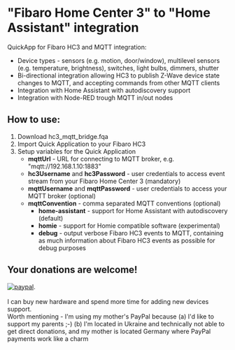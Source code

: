 # "Fibaro Home Center 3" to "Home Assistant" integration
QuickApp for Fibaro HC3 and MQTT integration:
   * Device types - sensors (e.g. motion, door/window), multilevel sensors (e.g. temperature, brightness), switches, light bulbs, dimmers, shutter
   * Bi-directional integration allowing HC3 to publish Z-Wave device state changes to MQTT, and accepting commands from other MQTT clients
   * Integration with Home Assistant with autodiscovery support
   * Integration with Node-RED trough MQTT in/out nodes

## How to use:
1. Download hc3_mqtt_bridge.fqa
2. Import Quick Application to your Fibaro HC3
3. Setup variables for the Quick Application
   * **mqttUrl** - URL for connecting to MQTT broker, e.g. "mqtt://192.168.1.10:1883"
   * **hc3Username** and **hc3Password** - user credentials to access event stream from your Fibaro Home Center 3 (mandatory)
   * **mqttUsername** and **mqttPassword** - user credentials to access your MQTT broker (optional)
   * **mqttConvention** - comma separated MQTT conventions (optional)
     * **home-assistant** - support for Home Assistant with autodiscovery (default)
     * **homie** - support for Homie compatible software (experimental)
     * **debug** - output verbose Fibaro HC3 events to MQTT, containing as much information about Fibaro HC3 events as possible for debug purposes

## Your donations are welcome!
[![paypal](https://www.paypalobjects.com/en_US/i/btn/btn_donateCC_LG.gif)](https://www.paypal.com/donate?hosted_button_id=7FXBMQKCWESLN).
\
\
I can buy new hardware and spend more time for adding new devices support.
\
Worth mentioning - I'm using my mother's PayPal because (a) I'd like to support my parents ;-) (b) I'm located in Ukraine and technically not able to get direct donations, and my mother is located Germany where PayPal payments work like a charm
